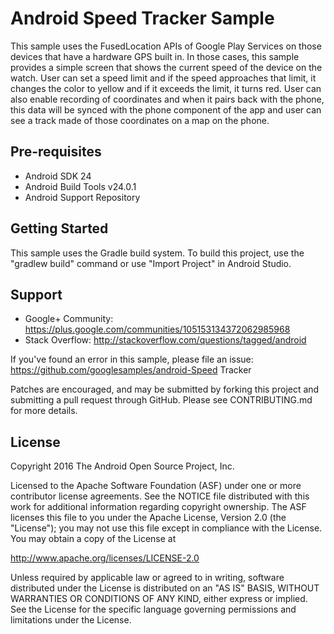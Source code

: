 
Android Speed Tracker Sample
===================================

This sample uses the FusedLocation APIs of Google Play Services
on those devices that have a hardware GPS built in. In those
cases, this sample provides a simple screen that shows the
current speed of the device on the watch. User can set a speed
limit and if the speed approaches that limit, it changes the
color to yellow and if it exceeds the limit, it turns red. User
can also enable recording of coordinates and when it pairs back
with the phone, this data will be synced with the phone
component of the app and user can see a track made of those
coordinates on a map on the phone.

Pre-requisites
--------------

- Android SDK 24
- Android Build Tools v24.0.1
- Android Support Repository

Getting Started
---------------

This sample uses the Gradle build system. To build this project, use the
"gradlew build" command or use "Import Project" in Android Studio.

Support
-------

- Google+ Community: https://plus.google.com/communities/105153134372062985968
- Stack Overflow: http://stackoverflow.com/questions/tagged/android

If you've found an error in this sample, please file an issue:
https://github.com/googlesamples/android-Speed Tracker

Patches are encouraged, and may be submitted by forking this project and
submitting a pull request through GitHub. Please see CONTRIBUTING.md for more details.

License
-------

Copyright 2016 The Android Open Source Project, Inc.

Licensed to the Apache Software Foundation (ASF) under one or more contributor
license agreements.  See the NOTICE file distributed with this work for
additional information regarding copyright ownership.  The ASF licenses this
file to you under the Apache License, Version 2.0 (the "License"); you may not
use this file except in compliance with the License.  You may obtain a copy of
the License at

http://www.apache.org/licenses/LICENSE-2.0

Unless required by applicable law or agreed to in writing, software
distributed under the License is distributed on an "AS IS" BASIS, WITHOUT
WARRANTIES OR CONDITIONS OF ANY KIND, either express or implied.  See the
License for the specific language governing permissions and limitations under
the License.
